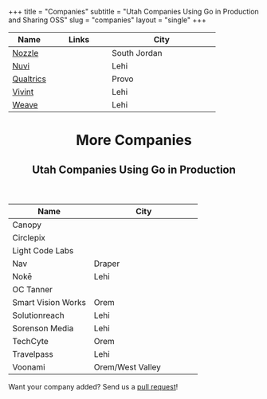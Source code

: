 +++
title = "Companies"
subtitle = "Utah Companies Using Go in Production and Sharing OSS"
slug = "companies"
layout = "single"
+++

<table class="table">
  <thead>
    <tr>
      <th>Name</th>
      <th width="100" class="text-center" align="center">Links</th>
      <th width="200">City</th>
    </tr>
  </thead>
  <tbody>
    <tr>
      <td><a href="https://nozzle.io/" target="_blank" rel="nofollow">Nozzle</a></td>
      <td align="center">
        <a href="https://github.com/nozzle?tab=repositories&amp;language=go"><i class="fab fa-github"></i></a>
        <a href="https://www.linkedin.com/company/nozzle/"><i class="fab fa-linkedin"></i></a>
      </td>
      <td>South Jordan</td>
    </tr>
    <tr>
      <td><a href="https://www.nuvi.com/" target="_blank" rel="nofollow">Nuvi</a></td>
      <td align="center">
        <a href="https://github.com/nuvi?tab=repositories&amp;language=go"><i class="fab fa-github"></i></a>
        <a href="https://www.linkedin.com/company/nuvi/"><i class="fab fa-linkedin"></i></a>
      </td>
      <td>Lehi</td>
    </tr>
    <tr>
      <td><a href="https://www.qualtrics.com/" target="_blank" rel="nofollow">Qualtrics</a></td>
      <td align="center">
        <i class="text-muted"><i class="fab fa-github"></i></i>
        <a href="https://www.linkedin.com/company/qualtrics/"><i class="fab fa-linkedin"></i></a>
      </td>
      <td>Provo</td>
    </tr>
    <tr>
      <td><a href="https://www.vivint.com/" target="_blank" rel="nofollow">Vivint</a></td>
      <td align="center">
        <a href="https://github.com/vivint?tab=repositories&amp;language=go"><i class="fab fa-github"></i></a>
        <a href="https://www.linkedin.com/company/vivint/"><i class="fab fa-linkedin"></i></a>
      </td>
      <td>Lehi</td>
    </tr>
    <tr>
      <td><a href="https://www.getweave.com/" target="_blank" rel="nofollow">Weave</a></td>
      <td align="center">
        <a href="https://github.com/weave-lab?tab=repositories&amp;language=go"><i class="fab fa-github"></i></a>
        <a href="https://www.linkedin.com/company/weave-communications/"><i class="fab fa-linkedin"></i></a>
      </td>
      <td>Lehi</td>
    </tr>
  </tbody>
</table>

<header class="jumbotron">
  <div class="container">
    <h1>More Companies</h1>
    <h2 class="lead">Utah Companies Using Go in Production</h2>
  </div>
</header>

<table class="table">
  <thead>
    <tr>
      <th>Name</th>
      <th width="200">City</th>
    </tr>
  </thead>
  <tbody>
    <tr>
      <td>Canopy</td>
      <td></td>
    </tr>
    <tr>
      <td>Circlepix</td>
      <td></td>
    </tr>
    <tr>
      <td>Light Code Labs</td>
      <td></td>
    </tr>
    <tr>
      <td>Nav</td>
      <td>Draper</td>
    </tr>
    <tr>
      <td>Nokē</td>
      <td>Lehi</td>
    </tr>
    <tr>
      <td>OC Tanner</td>
      <td></td>
    </tr>
    <tr>
      <td>Smart Vision Works</td>
      <td>Orem</td>
    </tr>
    <tr>
      <td>Solutionreach</td>
      <td>Lehi</td>
    </tr>
    <tr>
      <td>Sorenson Media</td>
      <td>Lehi</td>
    </tr>
    <tr>
      <td>TechCyte</td>
      <td>Orem</td>
    </tr>
    <tr>
      <td>Travelpass</td>
      <td>Lehi</td>
    </tr>
    <tr>
      <td>Voonami</td>
      <td>Orem/West Valley</td>
    </tr>
  </tbody>
</table>

<div class="alert alert-light text-center" role="alert">
  <p class="mb-0">Want your company added? Send us a <a href="https://github.com/utgo/utahgolang.site/pulls">pull request</a>!</p>
</div>
